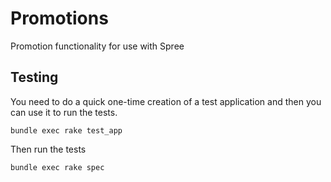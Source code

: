 Promotions
==========

Promotion functionality for use with Spree


Testing
-------

You need to do a quick one-time creation of a test application and then you can use it to run the tests.

    bundle exec rake test_app

Then run the tests

    bundle exec rake spec
